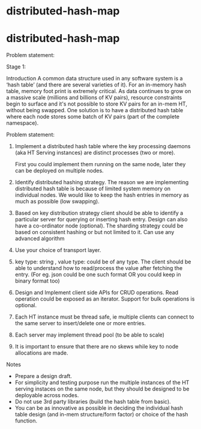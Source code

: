 # distributed-hash-map

# distributed-hash-map

Problem statement:

Stage 1:

Introduction
  A common data structure used in any software system is a ‘hash  table’ (and there are several varieties of it).  For an in-memory hash table, memory foot print is extremely critical. As data continues to grow on a massive  scale (millions and billions of KV pairs), resource constraints begin to surface and it's not possible to store KV pairs for an in-mem HT, without being swapped. One solution is to have a distributed hash table where each node stores some batch of KV pairs (part of the complete namespace). 

Problem statement: 
  1) Implement a distributed hash table where the key processing daemons (aka HT Serving instances) are distinct processes (two or more).

     First you could implement them running on the same node, later they can be deployed on multiple nodes.

  2) Identify distributed hashing strategy. The reason we are implementing distributed hash table is because of limited system memory on individual nodes. We would like to keep the hash entries in memory as much as possible (low swapping).

  3) Based on key distribution strategy client should be able to identify a particular server for querying or inserting hash entry. Design can also have a co-ordinator node (optional). The sharding strategy could be based on consistent hashing or but not limited to it. Can use any advanced algorithm

  4) Use your choice of transport layer.

  5) key type: string , value type: could be of any type. The client should be able to understand how to read/process the value after fetching the entry. (For eg. json could be one such format OR you could keep in binary format too)

  6) Design and Implement client side APIs for CRUD operations. Read operation could be exposed as an iterator. Support for bulk operations is optional.

  7) Each HT instance  must be thread safe, ie multiple clients can connect to the same server to insert/delete one or more entries.

  8) Each server may implement thread pool (to be able to scale)
  
  9) It is important to ensure that there are no skews while key to node allocations are made.


Notes
  - Prepare a design draft. 
  - For simplicity and testing purpose run the multiple instances of the HT serving instaces on the same node, but they should be 
designed to be deployable across nodes. 
  - Do not use 3rd party  libraries (build the hash table from basic). 
  - You can be as innovative as possible in deciding the individual hash table design (and in-mem structure/form factor)
    or choice of the hash function.


